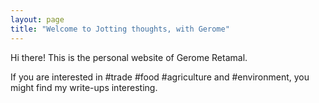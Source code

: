 ```yaml
---
layout: page
title: "Welcome to Jotting thoughts, with Gerome"
---
```


Hi there! This is the personal website of Gerome Retamal.

 If you are interested in #trade #food #agriculture and #environment, you might find my write-ups interesting.
